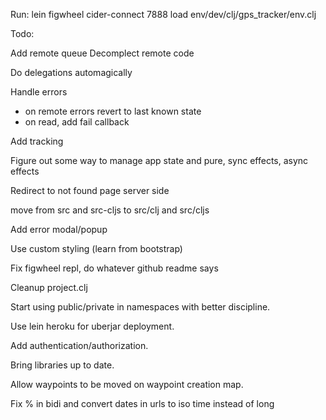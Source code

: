 Run:
lein figwheel
cider-connect 7888
load env/dev/clj/gps_tracker/env.clj

Todo:

Add remote queue
Decomplect remote code

Do delegations automagically

Handle errors
- on remote errors revert to last known state
- on read, add fail callback

Add tracking

Figure out some way to manage app state and pure, sync effects, async effects

Redirect to not found page server side

move from src and src-cljs to src/clj and src/cljs

Add error modal/popup

Use custom styling (learn from bootstrap)

Fix figwheel repl, do whatever github readme says

Cleanup project.clj

Start using public/private in namespaces with better discipline.

Use lein heroku for uberjar deployment.

Add authentication/authorization.

Bring libraries up to date.

Allow waypoints to be moved on waypoint creation map.

Fix % in bidi and convert dates in urls to iso time instead of long
